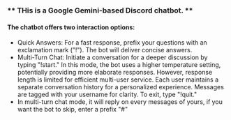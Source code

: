 ###  ** THis is a Google Gemini-based Discord chatbot. **
#### The chatbot offers two interaction options: 
* Quick Answers: For a fast response, prefix your questions with an exclamation mark ("!"). The bot will deliver concise answers.
* Multi-Turn Chat: Initiate a conversation for a deeper discussion by typing "!start." In this mode, the bot uses a higher temperature setting, potentially providing more elaborate responses. However, response length is limited for efficient multi-user service. Each user maintains a separate conversation history for a personalized experience. Messages are tagged with your username for clarity. To exit, type "!quit."
* In multi-turn chat mode, it will reply on every messages of yours, if you want the bot to skip, enter a prefix "#"
